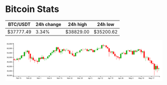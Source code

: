 # Bitcoin Stats

BTC/USDT|24h change|24h high|24h low|
|---|---|---|---|
|$37777.49|3.34%|$38829.00|$35200.62|

<img src="./chart.svg">

